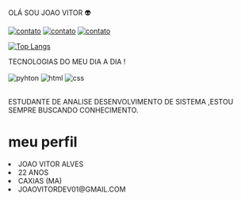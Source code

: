 OLÁ SOU JOAO VITOR  👽

[![contato](https://img.shields.io/badge/Gmail-D14836?style=for-the-badge&logo=gmail&logoColor=white)](joaovitordev@gmail.com)
[![contato](https://img.shields.io/badge/LinkedIn-0077B5?style=for-the-badge&logo=linkedin&logoColor=white)](https://www.linkedin.com/in/jo%C3%A3o-vitor-alves-da-silva-237a0821b/)
[![contato](https://img.shields.io/badge/Instagram-E4405F?style=for-the-badge&logo=instagram&logoColor=white)](https://instagram.com/jv_allves?igshid=YmMyMTA2M2Y=)

[![Top Langs](https://github-readme-stats.vercel.app/api/top-langs/?username=joaovitorPY&hide_progress=true)](https://github.com/joaovitorPY)

TECNOLOGIAS DO MEU DIA A DIA !

<div style="display: inline_block">
   <img align="center" alt ="pyhton"  src="https://img.shields.io/badge/Python-14354C?style=for-the-badge&logo=python&logoColor=white" />
   <img align="center" alt ="html"  src="https://img.shields.io/badge/HTML5-E34F26?style=for-the-badge&logo=html5&logoColor=white" />
   <img align="center" alt ="css"  src="https://img.shields.io/badge/CSS3-1572B6?style=for-the-badge&logo=css3&logoColor=white" />
</div><br>

ESTUDANTE DE ANALISE DESENVOLVIMENTO DE SISTEMA ,ESTOU SEMPRE BUSCANDO CONHECIMENTO.


<h1>meu perfil</h1>
<li>JOAO VITOR ALVES</li>
<li>22 ANOS </li>
<li>CAXIAS (MA)</li>
<li>JOAOVITORDEV01@GMAIL.COM</li>
